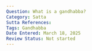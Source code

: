 ```yaml
---
Question: What is a gandhabba?
Category: Satta
Sutta References:
Tags: Gandhabba
Date Entered: March 18, 2025
Review Status: Not started
---
```

